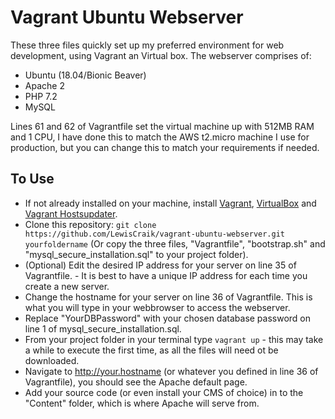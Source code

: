 # Vagrant Ubuntu Webserver
These three files quickly set up my preferred environment for web development, using Vagrant an Virtual box.
The webserver comprises of:
* Ubuntu (18.04/Bionic Beaver)
* Apache 2
* PHP 7.2
* MySQL

Lines 61 and 62 of Vagrantfile set the virtual machine up with 512MB RAM and 1 CPU, I have done this to match the AWS t2.micro machine I use for production, but you can change this to match your requirements if needed.

## To Use
* If not already installed on your machine, install [Vagrant](https://www.vagrantup.com/downloads.html), [VirtualBox](https://www.virtualbox.org/wiki/Downloads) and [Vagrant Hostsupdater](https://github.com/cogitatio/vagrant-hostsupdater).
* Clone this repository: `git clone https://github.com/LewisCraik/vagrant-ubuntu-webserver.git yourfoldername`
(Or copy the three files, "Vagrantfile", "bootstrap.sh" and "mysql_secure_installation.sql" to your project folder).
* (Optional) Edit the desired IP address for your server on line 35 of Vagrantfile. - It is best to have a unique IP address for each time you create a new server.
* Change the hostname for your server on line 36 of Vagrantfile. This is what you will type in your webbrowser to access the webserver.
* Replace "YourDBPassword" with your chosen database password on line 1 of mysql_secure_installation.sql.
* From your project folder in your terminal type `vagrant up` - this may take a while to execute the first time, as all the files will need ot be downloaded.
* Navigate to http://your.hostname (or whatever you defined in line 36 of Vagrantfile), you should see the Apache default page.
* Add your source code (or even install your CMS of choice) in to the "Content" folder, which is where Apache will serve from.
